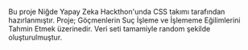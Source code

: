 Bu proje Niğde Yapay Zeka Hackthon'unda CSS takımı tarafından hazırlanmıştır. Proje; Göçmenlerin Suç İşleme ve İşlememe Eğilimlerini Tahmin Etmek üzerinedir. Veri seti tamamiyle random şekilde oluşturulmuştur.
